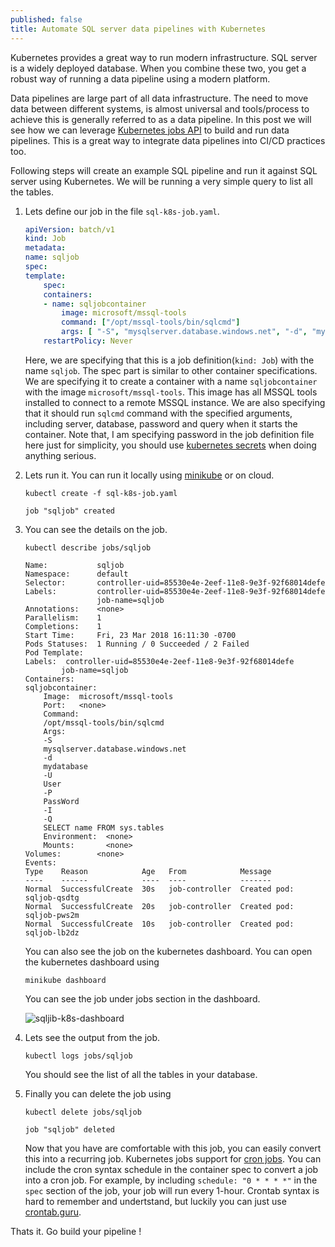 ```yaml
---
published: false
title: Automate SQL server data pipelines with Kubernetes
---
```

Kubernetes provides a great way to run modern infrastructure. SQL server is a widely deployed database. When you combine these two, you get a robust way of running a data pipeline using a modern platform.

Data pipelines are large part of all data infrastructure. The need to move data between different systems, is almost universal and tools/process to achieve this is generally referred to as a data pipeline. In this post we will see how we can leverage [Kubernetes jobs API](https://kubernetes.io/docs/concepts/workloads/controllers/jobs-run-to-completion/) to build and run data pipelines. This is a great way to integrate data pipelines into CI/CD practices too.

Following steps will create an example SQL pipeline and run it against SQL server using Kubernetes. We will be running a very simple query to list all the tables. 

1. Lets define our job in the file ``sql-k8s-job.yaml``.

    ```yml
    apiVersion: batch/v1
    kind: Job
    metadata:
    name: sqljob
    spec:
    template:
        spec:
        containers:
        - name: sqljobcontainer
            image: microsoft/mssql-tools
            command: ["/opt/mssql-tools/bin/sqlcmd"]
            args: [ "-S", "mysqlserver.database.windows.net", "-d", "mydatabase", "-U", "User", "-P", "PassWord", "-I", "-Q", "SELECT name FROM sys.tables" ]
        restartPolicy: Never
    ```

    Here, we are specifying that this is a job definition(``kind: Job``) with the name ``sqljob``. The spec part is similar to other container specifications. We are specifying it to create a container with a name ``sqljobcontainer`` with the image ``microsoft/mssql-tools``. This image has all MSSQL tools installed to connect to a remote MSSQL instance. We are also specifying that it should run ``sqlcmd`` command with the specified arguments, including server, database, password and query when it starts the container. Note that, I am specifying password in the job definition file here just for simplicity, you should use [kubernetes secrets](https://kubernetes.io/docs/concepts/configuration/secret/) when doing anything serious. 

2. Lets run it. You can run it locally using [minikube](https://kubernetes.io/docs/getting-started-guides/minikube/) or on cloud.

    ```
    kubectl create -f sql-k8s-job.yaml
    
    job "sqljob" created
    ```

3. You can see the details on the job.
    ```
    kubectl describe jobs/sqljob

    Name:           sqljob
    Namespace:      default
    Selector:       controller-uid=85530e4e-2eef-11e8-9e3f-92f68014defe
    Labels:         controller-uid=85530e4e-2eef-11e8-9e3f-92f68014defe
                    job-name=sqljob
    Annotations:    <none>
    Parallelism:    1
    Completions:    1
    Start Time:     Fri, 23 Mar 2018 16:11:30 -0700
    Pods Statuses:  1 Running / 0 Succeeded / 2 Failed
    Pod Template:
    Labels:  controller-uid=85530e4e-2eef-11e8-9e3f-92f68014defe
            job-name=sqljob
    Containers:
    sqljobcontainer:
        Image:  microsoft/mssql-tools
        Port:   <none>
        Command:
        /opt/mssql-tools/bin/sqlcmd
        Args:
        -S
        mysqlserver.database.windows.net
        -d
        mydatabase
        -U
        User
        -P
        PassWord
        -I
        -Q
        SELECT name FROM sys.tables
        Environment:  <none>
        Mounts:       <none>
    Volumes:        <none>
    Events:
    Type    Reason            Age   From            Message
    ----    ------            ----  ----            -------
    Normal  SuccessfulCreate  30s   job-controller  Created pod: sqljob-qsdtg
    Normal  SuccessfulCreate  20s   job-controller  Created pod: sqljob-pws2m
    Normal  SuccessfulCreate  10s   job-controller  Created pod: sqljob-lb2dz
    ```
    You can also see the job on the kubernetes dashboard. You can open the kubernetes dashboard using 

    ```
    minikube dashboard
    ```
    You can see the job under jobs section in the dashboard.

    ![sqljib-k8s-dashboard]({{site.baseurl}}/images/sql-k8s-job.png)

3. Lets see the output from the job.

    ```
    kubectl logs jobs/sqljob
    ```
    You should see the list of all the tables in your database.

4. Finally you can delete the job using

    ```
    kubectl delete jobs/sqljob

    job "sqljob" deleted
    ```

    Now that you have are comfortable with this job, you can easily convert this into a recurring job. Kubernetes jobs support for [cron jobs](https://kubernetes.io/docs/concepts/workloads/controllers/cron-jobs/). You can include the cron syntax schedule in the container spec to convert a job into a cron job. For example, by including ``schedule: "0 * * * *"`` in the ``spec`` section of the job, your job will run every 1-hour. Crontab syntax is hard to remember and undertstand, but luckily you can just use [crontab.guru](https://crontab.guru/).

Thats it. Go build your pipeline !
